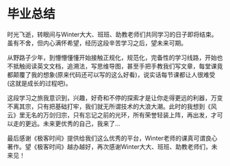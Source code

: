 # 毕业总结

时光飞逝，转眼间与Winter大大、班班、助教老师们共同学习的日子即将结束。虽有不舍，但内心满怀希望，经历这段辛苦学习之后，望未来可期。

从野路子少年，到懵懵懂懂开始接触正规化，规范化，完备性的学习线路，开始也不抵触阅读英文文档，追溯法，写思维导图，甚至手把手教我们写文章，每堂课竟都颠覆了我的想象(原来代码还可以写的这么好看)，说实话每节课都让人很难受(这就是成长的过程吧)。

这段学习之旅我意识到，兴趣，好奇和不停的探索才是让你走得更远的利器，万变不离其宗，只有把基础打牢，我们就无所谓技术的大浪大潮。此时的我想到《风云》里无名的万剑归宗，只有忘记之前的光环，所有荣誉轻装上阵，再出发，才可以走的更远。未来更优秀的自己，我来了...

最后感谢《极客时间》提供给我们这么优秀的平台，Winter老师的课真可谓良心著作。望《极客时间》越办越好，再次感谢Winter大大、班班、助教老师们，未来见！

